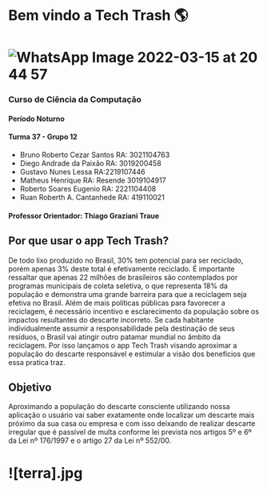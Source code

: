 # Bem vindo a Tech Trash :earth_americas:
# ![WhatsApp Image 2022-03-15 at 20 44 57](https://user-images.githubusercontent.com/95452373/158491734-0c0195a5-d228-470d-856f-e897793a8c5f.jpeg)
### Curso de Ciência da Computação
#### Período Noturno
#### Turma 37 - Grupo 12
- Bruno Roberto Cezar Santos RA: 3021104763 
- Diego Andrade da Paixão RA: 3019200458
- Gustavo Nunes Lessa RA:2219107446
- Matheus Henrique RA: Resende 3019104917
- Roberto Soares Eugenio RA: 2221104408
- Ruan Roberth A. Cantanhede RA: 419110021
#### Professor Orientador: Thiago Graziani Traue 
## Por que usar o app Tech Trash?
 De todo lixo produzido no Brasil, 30% tem potencial para ser reciclado, porém apenas 3% deste total é efetivamente reciclado.
É importante ressaltar que apenas 22 milhões de brasileiros são contemplados por programas municipais de coleta seletiva, o que representa 18% da população e demonstra uma grande barreira para que a reciclagem seja efetiva no Brasil. Além de mais políticas públicas para favorecer a reciclagem, é necessário incentivo e esclarecimento da população sobre os impactos resultantes do descarte incorreto. Se cada habitante individualmente assumir a responsabilidade pela destinação de seus resíduos, o Brasil vai atingir outro patamar mundial no âmbito da reciclagem. 
Por isso lançamos o app Tech Trash visando aproximar a população do descarte responsável e estimular a visão dos benefícios que essa pratica traz.
## Objetivo
Aproximando a população do descarte consciente utilizando nossa aplicação o usuário vai saber exatamente onde localizar um descarte mais próximo da sua casa ou empresa e com isso deixando de realizar descarte irregular que é passível de multa conforme lei prevista nos artigos 5º e 6º da Lei nº 176/1997 e o artigo 27 da Lei nº 552/00.
# ![terra].jpg

